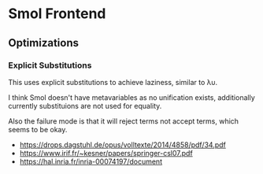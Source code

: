 # Smol Frontend

## Optimizations

### Explicit Substitutions

This uses explicit substitutions to achieve laziness, similar to λυ.

I think Smol doesn't have metavariables as no unification exists, additionally currently substituions are not used for equality.

Also the failure mode is that it will reject terms not accept terms, which seems to be okay.

- https://drops.dagstuhl.de/opus/volltexte/2014/4858/pdf/34.pdf
- https://www.irif.fr/~kesner/papers/springer-csl07.pdf
- https://hal.inria.fr/inria-00074197/document
